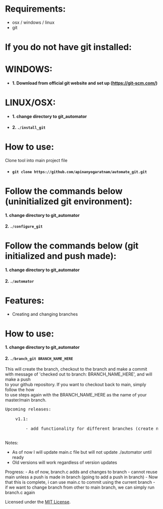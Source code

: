 # Requirements:
* osx / windows / linux
* git

# If you do not have git installed:
# WINDOWS: 
- #### 1. Download from official git website and set up (https://git-scm.com/)
# LINUX/OSX: 
- #### 1. change directory to git_automator
- #### 2. `./install_git`

# How to use:
Clone tool into main project file
* #### `git clone https://github.com/apinanyogaratnam/automate_git.git`

# Follow the commands below (uninitialized git environment):
#### 1. change directory to git_automator
#### 2. `./configure_git`

# Follow the commands below (git initialized and push made): 
#### 1. change directory to git_automator
#### 2. `./automator`

# Features:
- Creating and changing branches
# How to use:
#### 1. change directory to git_automator
#### 2. `./branch_git BRANCH_NAME_HERE`
This will create the branch, checkout to the branch and make a commit <br />
with message of 'checked out to branch: BRANCH_NAME_HERE', and will make a push <br />
to your github repository. If you want to checkout back to main, simply follow the how <br />
to use steps again with the BRANCH_NAME_HERE as the name of your master/main branch.

<pre>
Upcoming releases: <br />
    v1.1: <br />
        - add functionality for different branches (create new file) COMPLETE<br />
</pre>

Notes: <br />
- As of now I will update main.c file but will not update ./automator until ready 
- Old versions will work regardless of version updates

Progress:
    - As of now, branch.c adds and changes to branch
    - cannot reuse main unless a push is made in branch (going to add a push in branch)
    - Now that this is complete, i can use main.c to commit using the current branch
    - if we want to change branch from other to main branch, we can simply run branch.c again

Licensed under the [MIT License](LICENSE).
